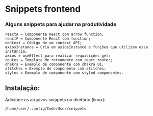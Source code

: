 # Snippets frontend
### Alguns snippets para ajudar na produtividade

```
reactA = Componente React com arrow function;
reactF = Componente React com function;
context = Código de um context API;
axiosInstance = Cria um axiosInstance e funções que utilizam essa instância;
axios = useEffect para realizar requisições get;
routes = Template de roteamento com react router;
chakra = Exemplo de componente com chakra UI;
stitches = Exemplo de componente com stitches;
styles = Exemplo de componente com styled componentes.

```

## Instalação:
Adicione os arquivos snippets no diretório (linux):
```
/home/user/.config/Code/User/snippets
```